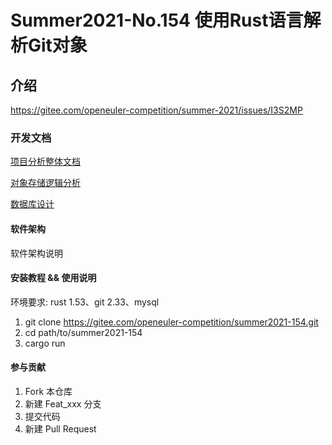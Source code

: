 # Summer2021-No.154 使用Rust语言解析Git对象

## 介绍

<https://gitee.com/openeuler-competition/summer-2021/issues/I3S2MP>

### 开发文档

[项目分析整体文档](../master/document/项目分析整体文档.md)

[对象存储逻辑分析](../master/document/Git对象储存逻辑分析.md)

[数据库设计](../master/document/数据库设计.md)

#### 软件架构

软件架构说明

#### 安装教程 && 使用说明

环境要求: rust 1.53、git 2.33、mysql

1. git clone <https://gitee.com/openeuler-competition/summer2021-154.git>
2. cd path/to/summer2021-154
3. cargo run

#### 参与贡献

1. Fork 本仓库
2. 新建 Feat_xxx 分支
3. 提交代码
4. 新建 Pull Request
